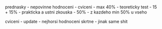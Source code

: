prednasky - nepovinne
hodnoceni
	- cviceni
		- max 40%
	- teoreticky test
		- 15 + 15%
	- prakticka a ustni zkouska
		- 50%
	- z kazdeho min 50% u vseho

cviceni
	- update - nejhorsi hodnoceni skrtne
	- jinak same shit